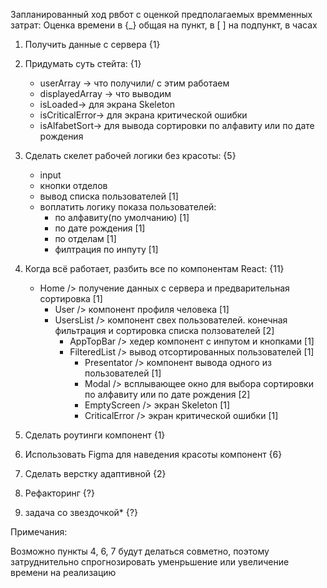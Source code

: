 Запланированный ход рвбот с оценкой предполагаемых времменных затрат:
Оценка времени в {\_} общая на пункт, в [ ] на подпункт, в часах

1. Получить данные с сервера {1}

2. Придумать суть стейта: {1}

   - userArray -> что получили/ с этим работаем
   - displayedArray -> что выводим
   - isLoaded-> для экрана Skeleton
   - isCriticalError-> для экрана критической ошибки
   - isAlfabetSort-> для вывода сортировки по алфавиту или по дате рождения

3. Сделать скелет рабочей логики без красоты: {5}

   - input
   - кнопки отделов
   - вывод списка пользователей [1]
   - воплатить логику показа пользователей:
     - по алфавиту(по умолчанию) [1]
     - по дате рождения [1]
     - по отделам [1]
     - филтрация по инпуту [1]

4. Когда всё работает, разбить все по компонентам React: {11}

   - Home /> получение данных с сервера и предварительная сортировка [1]
     - User /> компонент профиля человека [1]
     - UsersList /> компонент свех пользователей. конечная фильтрация и сортировка списка ползователей [2]
       - AppTopBar /> хедер компонент с инпутом и кнопками [1]
       - FilteredList /> вывод отсортированных пользователей [1]
         - Presentator /> компонент вывода одного из пользователей [1]
         - Modal /> всплывающее окно для выбора сортировки по алфавиту или по дате рождения [2]
         - EmptyScreen /> экран Skeleton [1]
         - CriticalError /> экран критической ошибки [1]

5. Сделать роутинги компонент {1}

6. Использовать Figma для наведения красоты компонент {6}

7. Сделать верстку адаптивной {2}

8. Рефакторинг {?}

9. задача со звездочкой\* {?}

Примечания:

Возможно пункты 4, 6, 7 будут делаться совметно, поэтому затруднительно спрогнозировать уменрьшение или увеличение времени на реализацию
